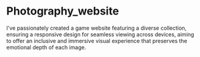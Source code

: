# Photography_website
I've passionately created a game website featuring a diverse collection, ensuring a responsive design for seamless viewing across devices, aiming to offer an inclusive and immersive visual experience that preserves the emotional depth of each image.

